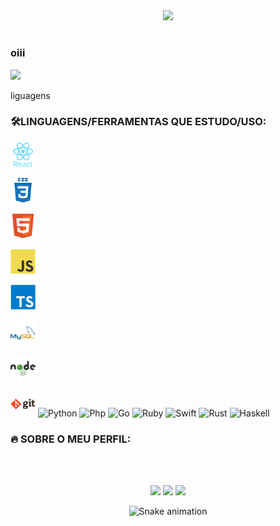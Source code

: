 <div id="header" align="center">

  <img src="https://telegra.ph/file/2374532682a1f74093351.jpg" width="100"/>

</div>

<h1 align="center">

  ### oiii

  <img src="https://media.giphy.com/media/hvRJCLFzcasrR4ia7z/giphy.gif" width="30"/>

</h1>

liguagens

### :hammer_and_wrench:LINGUAGENS/FERRAMENTAS QUE ESTUDO/USO:

  <img src="https://github.com/devicons/devicon/blob/master/icons/react/react-original-wordmark.svg" title="React" alt="React" width="40" height="40"/>&nbsp;

  <img src="https://github.com/devicons/devicon/blob/master/icons/css3/css3-plain-wordmark.svg"  title="CSS3" alt="CSS" width="40" height="40"/>&nbsp;

  <img src="https://github.com/devicons/devicon/blob/master/icons/html5/html5-original.svg" title="HTML5" alt="HTML" width="40" height="40"/>&nbsp;

  <img src="https://github.com/devicons/devicon/blob/master/icons/javascript/javascript-original.svg" title="JavaScript" alt="JavaScript" width="40" height="40"/>&nbsp;

  <img src="https://raw.githubusercontent.com/devicons/devicon/master/icons/typescript/typescript-plain.svg" title="JavaScript" alt="JavaScript" width="40" height="40"/>&nbsp;

  <img src="https://github.com/devicons/devicon/blob/master/icons/mysql/mysql-original-wordmark.svg" title="mysql"  alt="mysql" width="40" height="40"/>&nbsp;

  <img src="https://github.com/devicons/devicon/blob/master/icons/nodejs/nodejs-original-wordmark.svg" title="nodejs" alt="nodejs" width="40" height="40"/>&nbsp;

  <img src="https://github.com/devicons/devicon/blob/master/icons/git/git-original-wordmark.svg" title="Git" alt="Git" width="40" height="40"/>

  <img src="https://cdn.jsdelivr.net/gh/devicons/devicon/icons/python/python-original-wordmark.svg" title="Python" alt="Python" width="40" height="40"/>

  <img src="https://cdn.jsdelivr.net/gh/devicons/devicon/icons/php/php-original.svg" title="Php" alt="Php" width="40" height="40"/> 

  <img src="https://cdn.jsdelivr.net/gh/devicons/devicon/icons/go/go-original-wordmark.svg" title="Go" alt="Go" width="40" height="40"/>

 <img src="https://cdn.jsdelivr.net/gh/devicons/devicon/icons/ruby/ruby-original-wordmark.svg" title="Ruby" alt="Ruby" width="40" height="40"/>

 <img src="https://cdn.jsdelivr.net/gh/devicons/devicon/icons/swift/swift-original.svg" title="Swift" alt="Swift" width="40" height="40"/>

<img src="https://cdn.jsdelivr.net/gh/devicons/devicon/icons/rust/rust-plain.svg" title="Rust" alt="Rust" width="40" height="40"/>

<img src="https://cdn.jsdelivr.net/gh/devicons/devicon/icons/haskell/haskell-original-wordmark.svg" title="Haskell" alt="Haskell" width="40" height="40"/>
</div>

 ### :fire: SOBRE O MEU PERFIL:

<br><br>

<div align="center">

  <img height="180em" src="https://github-readme-streak-stats.herokuapp.com?user=alizin-dev&theme=dark&hide_border=false&date_format=j%20M%5B%20Y%5D&locale=pt-br">

  <img height="180em" src="https://github-readme-stats.vercel.app/api?username=alizin-dev&show_icons=true&theme=dark&include_all_commits=true&count_private=true"/>

  <img height="180em" src="https://github-readme-stats.vercel.app/api/top-langs/?username=alizin-dev&layout=compact&langs_count=4&theme=dark"/>

  

  

  ![Snake animation](https://github.com/Supraofc/Supraofc/blob/output/github-contribution-grid-snake.svg)

  

</div>




